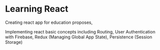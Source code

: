 # Learning React 

Creating react app for education proposes,

Implementing react basic concepts including
Routing, User Authentication with Firebase, Redux (Managing Global App State), Persistence (Session Storage)